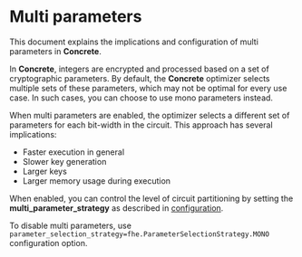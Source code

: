 # Multi parameters
This document explains the implications and configuration of multi parameters in **Concrete**.

In **Concrete**, integers are encrypted and processed based on a set of cryptographic parameters. By default, the **Concrete** optimizer selects multiple sets of these parameters, which may not be optimal for every use case. In such cases, you can choose to use mono parameters instead.

When multi parameters are enabled, the optimizer selects a different set of parameters for each bit-width in the circuit. This approach has several implications:

* Faster execution in general
* Slower key generation
* Larger keys
* Larger memory usage during execution

When enabled, you can control the level of circuit partitioning by setting the **multi\_parameter\_strategy** as described in [configuration](../guides/configure.md#options).

To disable multi parameters, use `parameter_selection_strategy=fhe.ParameterSelectionStrategy.MONO` configuration option.


